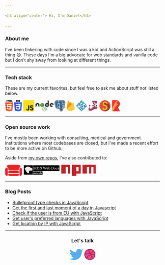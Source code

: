 ```yaml
---

<h3 align="center"> Hi, I'm Daniel</h3>

---
```


### About me

I've been tinkering with code since I was a kid and ActionScript was still a thing 😅. These days I'm a big advocate for web standards and vanilla code but I don't shy away from looking at different things.

---

### Tech stack

These are my current favorites, but feel free to ask me about stuff not listed below.

[<img src="src/logos/html.svg" height="36"></img>](https://developer.mozilla.org/en-US/docs/Web/HTML)
[<img src="src/logos/css.svg" height="36"></img>](https://developer.mozilla.org/en-US/docs/Web/CSS)
[<img src="src/logos/javascript.svg" height="36"></img>](https://developer.mozilla.org/en-US/docs/Web/javascript)
[<img src="src/logos/nodejs.svg" height="36"></img>](https://nodejs.org/en/)
[<img src="src/logos/postgresql.svg" height="36"></img>](https://www.postgresql.org)
[<img src="src/logos/firebase.svg" height="36"></img>](https://firebase.google.com)
[<img src="src/logos/netlify.svg" height="36"></img>](https://www.netlify.com)
[<img src="src/logos/jest.svg" height="36"></img>](http://jestjs.io)
[<img src="src/logos/stryker.svg" height="36"></img>](http://stryker-mutator.io)
[<img src="src/logos/rollup.svg" height="36"></img>](http://rollupjs.org)

---

### Open source work

I've mostly been working with consulting, medical and government institutions where most codebases are closed, but I've made a recent effort to be more active on Github.

Aside from [my own repos](https://github.com/danielcobo?tab=repositories), I've also contributed to:

[<img src="src/logos/couchdb.svg" height="36"></img>](https://couchdb.apache.org)
[<img src="src/logos/mdnwebdocs.svg" height="36"></img>](https://developer.mozilla.org/en-US/)
[<img src="src/logos/npm.svg" height="36"></img>](http://npmjs.com)

---

### Blog Posts

<!-- BLOG-POST-LIST:START -->
- [Bulletproof type checks in JavaScript](https://danielcobo.com/bulletproof-type-checks-in-javascript)
- [Get the first and last moment of a day in Javascript](https://danielcobo.com/get-the-first-and-last-moment-of-a-day-in-javascript)
- [Check if the user is from EU with JavaScript](https://danielcobo.com/check-if-the-user-is-from-eu-with-javascript)
- [Get user&#39;s preferred languages with JavaScript](https://danielcobo.com/get-users-preferred-languages-with-javascript)
- [Get location by IP with JavaScript](https://danielcobo.com/get-location-by-ip-with-javascript)
<!-- BLOG-POST-LIST:END -->

---

<h3 align="center">Let's talk</h3>

<p align="center">
  <a href="https://twitter.com/danielcobocom"><img src="src/logos/twitter.svg" height="36"></img></a>
  <a href="https://dribbble.com/danielcobo"><img src="src/logos/dribbble.svg" height="36"></img></a>
</p>
